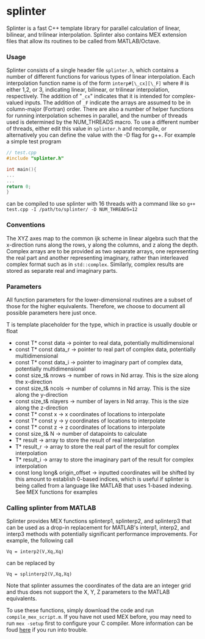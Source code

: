 # splinter
Splinter is a fast C++ template library for parallel calculation of linear, bilinear, and trilinear interpolation. Splinter also contains MEX extension files that allow its routines to be called from MATLAB/Octave.

### Usage
Splinter consists of a single header file `splinter.h`, which contains a number of different functions for various types of linear interpolation. Each interpolation function name is of the form `interp#[\_cx][\_F]` where # is either 1,2, or 3, indicating linear, bilinear, or trilinear interpolation, respectively. The addition of "`_cx`" indicates that it is intended for complex-valued inputs. The addition of `_F` indicate the arrays are assumed to be in column-major (Fortran) order. There are also a number of helper functions for running interpolation schemes in parallel, and the number of threads used is determined by the NUM_THREADS macro. To use a different number of threads, either edit this value in `splinter.h` and recompile, or alternatively you can define the value with the -D flag for g++. For example a simple test program
~~~ c++
// test.cpp
#include "splinter.h"

int main(){
...
...
return 0;
}
~~~

can be compiled to use splinter with 16 threads with a command like so
`g++ test.cpp -I /path/to/splinter/ -D NUM_THREADS=12`

### Conventions
The XYZ axes map to the common ijk scheme in linear algebra such that the x-direction runs along the rows, y along the columns, and z along the depth. Complex arrays are to be provided as two separate arrays, one representing the real part and another representing imaginary, rather than interleaved complex format such as in `std::complex`. Similarly, complex results are stored as separate real and imaginary parts.

### Parameters
All function parameters for the lower-dimensional routines are a subset of those for the higher equivalents. Therefore, we choose to document all possible parameters here just once.

T is template placeholder for the type, which in practice is usually double or float
  - const T* const data -> pointer to real data, potentially multidimensional
  - const T* const data_r -> pointer to real part of complex data, potentially multidimensional
  - const T* const data_i -> pointer to imaginary part of complex data, potentially multidimensional
  - const size_t& nrows -> number of rows in Nd array. This is the size along the x-direction
  - const size_t& ncols -> number of columns in Nd array. This is the size along the y-direction 
  - const size_t& nlayers -> number of layers in Nd array. This is the size along the z-direction 
  - const T* const x -> x coordinates of locations to interpolate
  - const T* const y -> y coordinates of locations to interpolate
  - const T* const z -> z coordinates of locations to interpolate
  - const size_t& N -> number of datapoints to calculate
  - T* result -> array to store the result of real interpolation
  - T* result_r -> array to store the real part of the result for complex interpolation 
  - T* result_i -> array to store the imaginary part of the result for complex interpolation 
  - const long long& origin_offset -> inputted coordinates will be shifted by this amount to establish 0-based indices, which is useful if splinter is being called from a language like MATLAB that uses 1-based indexing. See MEX functions for examples
  
### Calling splinter from MATLAB
Splinter provides MEX functions splinterp1, splinterp2, and splinterp3 that can be used as a drop-in replacement for MATLAB's interp1, interp2, and interp3 methods with potentially significant performance improvements. For example, the following call

`Vq = interp2(V,Xq,Xq)`

can be replaced by

`Vq = splinterp2(V,Xq,Xq)`

Note that splinter assumes the coordinates of the data are an integer grid and thus does not support the X, Y, Z parameters to the MATLAB equivalents.

To use these functions, simply download the code and run `compile_mex_script.m`. If you have not used MEX before, you may need to run `mex -setup` first to configure your C compiler. More information can be foud [here](https://www.mathworks.com/help/matlab/ref/mex.html) if you run into trouble.
